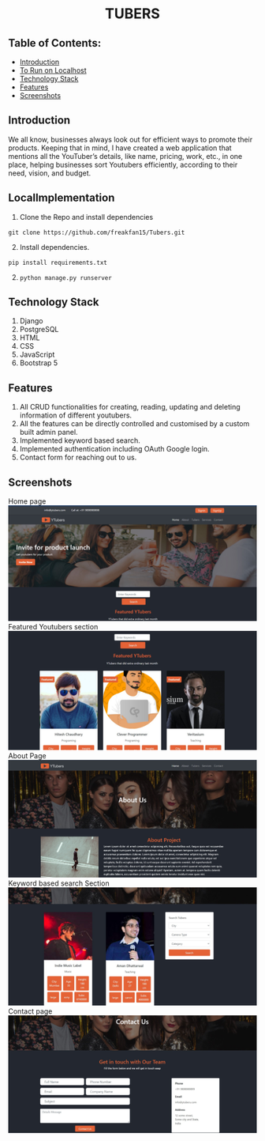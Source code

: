 <h1 align="center">TUBERS</h1>


## Table of Contents:
- [Introduction](#Introduction)
- [To Run on Localhost](#LocalImplementation)
- [Technology Stack](#Technology-Stack)
- [Features](#Features)
- [Screenshots](#Screenshots)

## Introduction
We all know, businesses always look out for efficient ways to promote their products. Keeping that in mind, I
have created a web application
that mentions all the YouTuber’s details, like name, pricing, work, etc., in one place,
helping businesses sort Youtubers efficiently, according to their need, vision, and
budget.

## LocalImplementation
1. Clone the Repo and install dependencies
```
git clone https://github.com/freakfan15/Tubers.git
```
2. Install dependencies.
```
pip install requirements.txt
```
2. ```python manage.py runserver```


## Technology Stack
1) Django
2) PostgreSQL
3) HTML 
4) CSS
5) JavaScript
6) Bootstrap 5

## Features
1) All CRUD functionalities for creating, reading, updating and deleting information of different youtubers.
2) All the features can be directly controlled and customised by a custom built admin panel.
3) Implemented keyword based search.
4) Implemented authentication including OAuth Google login.
5) Contact form for reaching out to us.


## Screenshots
Home page
![](./images/home.jpg)
Featured Youtubers section
![](./images/featured.jpg)
About Page
![](./images/about.jpg)
Keyword based search Section
![](./images/search.jpg)
Contact page
![](./images/contact.jpg)
